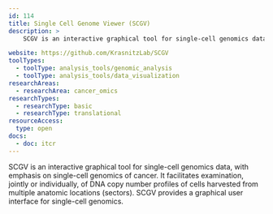 ```yaml
---
id: 114
title: Single Cell Genome Viewer (SCGV)
description: >
    SCGV is an interactive graphical tool for single-cell genomics data, with emphasis on single-cell genomics of cancer. It facilitates examination, jointly or individually, of DNA copy number profiles of cells harvested from multiple anatomic locations (sectors).

website: https://github.com/KrasnitzLab/SCGV
toolTypes:
  - toolType: analysis_tools/genomic_analysis
  - toolType: analysis_tools/data_visualization
researchAreas:
  - researchArea: cancer_omics
researchTypes:
  - researchType: basic
  - researchType: translational
resourceAccess:
  type: open
docs:
  - doc: itcr 
---
```

SCGV is an interactive graphical tool for single-cell genomics data, with emphasis on single-cell genomics of cancer. It facilitates examination, jointly or individually, of DNA copy number profiles of cells harvested from multiple anatomic locations (sectors). SCGV provides a graphical user interface for single-cell genomics.